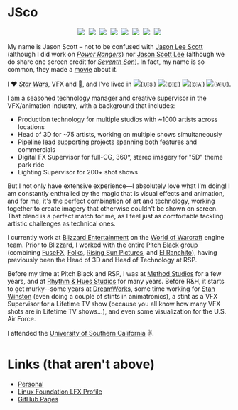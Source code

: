 <!--
**jasoncscott/jasoncscott** is a ✨ _special_ ✨ repository because its `README.md` (this file) appears on your GitHub profile.

Here are some ideas to get you started:

- 🔭 I’m currently working on ...
- 🌱 I’m currently learning ...
- 👯 I’m looking to collaborate on ...
- 🤔 I’m looking for help with ...
- 💬 Ask me about ...
- 📫 How to reach me: ...
- 😄 Pronouns: ...
- ⚡ Fun fact: ...
-->
# JSco

<!-- Socials -->
<p align="center">
  <kbd>
    <a href="https://www.facebook.com/jason.c.scott"  title="Facebook">
      <img src="https://img.shields.io/badge/jason.c.scott-0866FF?logo=Facebook&logoColor=white" /></a>
    <a href="https://www.github.com/jasoncscott"  title="GitHub">
      <img src="https://img.shields.io/badge/jasoncscott-181717?logo=GitHub&logoColor=white" /></a>
    <a href="https://www.imdb.com/name/nm1108233/"  title="IMDB">
      <img src="https://img.shields.io/badge/Jason%20Scott-F5C518?logo=IMDB&logoColor=white" /></a>
    <a href="https://www.linkedin.com/in/jasoncscott" title="LinkedIn">
      <img src="https://img.shields.io/badge/jasoncscott-0072b1?logo=Linkedin&logoColor=white" /></a>
    <a href="https://twitter.com/jason_c_scott"       title="Twitter">
      <img src="https://img.shields.io/badge/@jason__c__scott-00acee?logo=Twitter&logoColor=white" /></a>
    <a href="https://www.youtube.com/@jasoncscott"    title="YouTube">
      <img src="https://img.shields.io/badge/jasoncscott-FF0000?logo=YouTube&logoColor=white" /></a>
    <a href="https://vimeo.com/jasoncscott"           title="Vimeo">
    <img src="https://img.shields.io/badge/jasoncscott-1AB7EA?logo=Vimeo&logoColor=white" /></a>
    <a href="https://zerply.com/jason_scott"          title="Zerply">
      <img src="https://img.shields.io/badge/jason_scott-7BBB6E?logo=Zerply&logoColor=white" /></a>
  </kbd>
</p>

My name is Jason Scott – not to be confused with [Jason Lee Scott](http://www.powerrangers.com/character/mighty-morphin-power-rangers-jason-lee-scott-red-ranger-season-1/) (although I did work on _[Power Rangers](http://www.imdb.com/title/tt3717490)_) nor [Jason Scott Lee](http://www.imdb.com/name/nm0001462/) (although we do share one screen credit for _[Seventh Son](http://www.imdb.com/title/tt1121096/)_).  In fact, my name is so common, they made a [movie](http://www.imdb.com/title/tt0469144/) about it.

I ❤️ _[Star Wars](https://www.starwars.com/)_, VFX and :movie_camera:, and I've lived in <img src="https://flagsapi.com/US/flat/16.png">(🇺🇸) <img src="https://flagsapi.com/DE/flat/16.png">(🇩🇪) <img src="https://flagsapi.com/CA/flat/16.png">(🇨🇦) <img src="https://flagsapi.com/AU/flat/16.png">(🇦🇺).

I am a seasoned technology manager and creative supervisor in the VFX/animation industry, with a background that includes:
* Production technology for multiple studios with ~1000 artists across locations
* Head of 3D for ~75 artists, working on multiple shows simultaneously
* Pipeline lead supporting projects spanning both features and commercials
* Digital FX Supervisor for full-CG, 360°, stereo imagery for "5D" theme park ride
* Lighting Supervisor for 200+ shot shows

But I not only have extensive experience—I absolutely love what I'm doing! I am constantly enthralled by the magic that is visual effects and animation, and for me, it's the perfect combination of art and technology, working together to create imagery that otherwise couldn't be shown on screen. That blend is a perfect match for me, as I feel just as comfortable tackling artistic challenges as technical ones.

I currently work at [Blizzard Entertainment](https://www.blizzard.com/) on the [World of Warcraft](https://worldofwarcraft.blizzard.com/) engine team.  Prior to Blizzard, I worked with the entire [Pitch Black](https://www.pitchblackcompany.com/) group (combining [FuseFX](https://www.fusefx.com/), [Folks](https://www.folksvfx.com/), [Rising Sun Pictures](https://www.rsp.com.au/), and [El Ranchito](https://www.elranchito.es/)), having previously been the Head of 3D and Head of Technology at RSP.

Before my time at Pitch Black and RSP, I was at [Method Studios](https://www.methodstudios.com/) for a few years, and at [Rhythm & Hues Studios](https://www.rhythm.com/) for many years. Before R&H, it starts to get murky--some years at [DreamWorks](https://www.dreamworksanimation.com/), some time working for [Stan Winston](https://www.stanwistonschool.com/stan-winston-studio) (even doing a couple of stints in animatronics), a stint as a VFX Supervisor for a Lifetime TV show (because you all know how many VFX shots are in Lifetime TV shows...), and even some visualization for the U.S. Air Force.

I attended the [University of Southern California](https://www.usc.edu/) :v:.


# Links (that aren't above)
* [Personal](https://www.thescottclan.org/jason/)
* [Linux Foundation LFX Profile](https://openprofile.dev/profile/jasonscott)
* [GitHub Pages](https://jasoncscott.github.io/)

